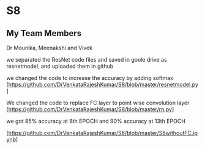 # S8

## My Team Members

Dr Mounika, 
Meenakshi and 
Vivek

we separated the ResNet code files and saved in goole drive as resnetmodel, and uploaded them in github 

we changed the code to increase the accuracy by adding softmax
[https://github.com/DrVenkataRajeshKumar/S8/blob/master/resnetmodel.py] 

We changed the code to replace FC layer to point wise convolution layer
[https://github.com/DrVenkataRajeshKumar/S8/blob/master/rn.py]

we got 85% accuracy at 8th EPOCH and 90% accuracy at 13th EPOCH

[https://github.com/DrVenkataRajeshKumar/S8/blob/master/S8withoutFC.ipynb]


